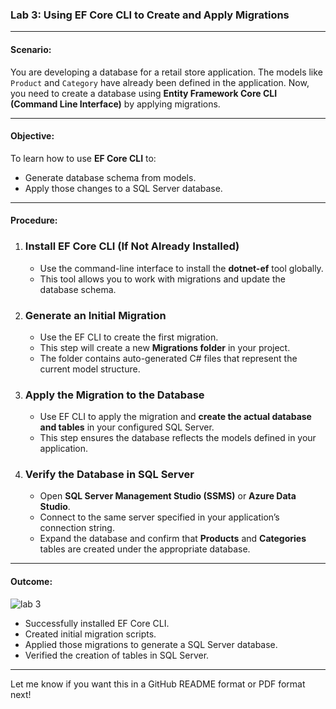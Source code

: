 

### **Lab 3: Using EF Core CLI to Create and Apply Migrations**

---

#### **Scenario:**

You are developing a database for a retail store application. The models like `Product` and `Category` have already been defined in the application. Now, you need to create a database using **Entity Framework Core CLI (Command Line Interface)** by applying migrations.

---

#### **Objective:**

To learn how to use **EF Core CLI** to:

* Generate database schema from models.
* Apply those changes to a SQL Server database.

---

#### **Procedure:**

1. ### Install EF Core CLI (If Not Already Installed)

   * Use the command-line interface to install the **dotnet-ef** tool globally.
   * This tool allows you to work with migrations and update the database schema.

2. ###  Generate an Initial Migration

   * Use the EF CLI to create the first migration.
   * This step will create a new **Migrations folder** in your project.
   * The folder contains auto-generated C# files that represent the current model structure.

3. ### Apply the Migration to the Database

   * Use EF CLI to apply the migration and **create the actual database and tables** in your configured SQL Server.
   * This step ensures the database reflects the models defined in your application.

4. ###  Verify the Database in SQL Server

   * Open **SQL Server Management Studio (SSMS)** or **Azure Data Studio**.
   * Connect to the same server specified in your application’s connection string.
   * Expand the database and confirm that **Products** and **Categories** tables are created under the appropriate database.

---

#### **Outcome:**

![lab 3](https://github.com/user-attachments/assets/9d5eb6c0-0f6f-4224-85c1-965346e4a8af)



* Successfully installed EF Core CLI.
* Created initial migration scripts.
* Applied those migrations to generate a SQL Server database.
* Verified the creation of tables in SQL Server.

---

Let me know if you want this in a GitHub README format or PDF format next!
